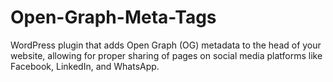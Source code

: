# Open-Graph-Meta-Tags
WordPress plugin that adds Open Graph (OG) metadata to the head of your website, allowing for proper sharing of pages on social media platforms like Facebook, LinkedIn, and WhatsApp.

